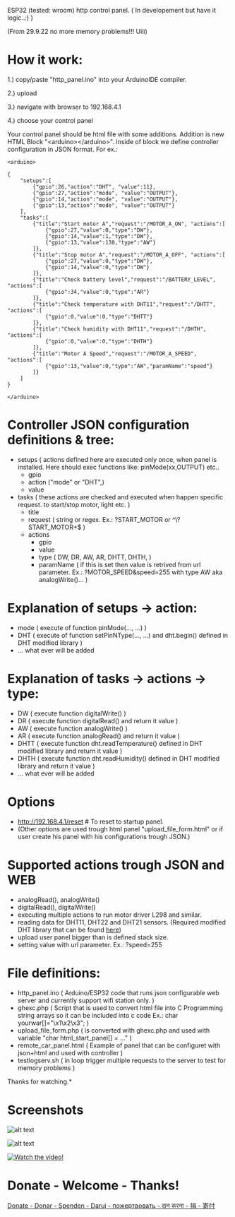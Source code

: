 ESP32 (tested: wroom) http control panel. ( In developement but have it logic..:) )

(From 29.9.22 no more memory problems!!! Uiii)


# How it work:

1.) copy/paste "http_panel.ino" into your ArduinoIDE compiler.

2.) upload

3.) navigate with browser to 192.168.4.1

4.) choose your control panel

Your control panel should be html file with some additions. Addition is new HTML Block "\<arduino>\</arduino>". Inside of block we define controller configuration in JSON format. For ex.:

```
<arduino>

{
	"setups":[
		{"gpio":26,"action":"DHT", "value":11},
		{"gpio":27,"action":"mode", "value":"OUTPUT"},
		{"gpio":14,"action":"mode", "value":"OUTPUT"},
		{"gpio":13,"action":"mode", "value":"OUTPUT"}
	], 
	"tasks":[
		{"title":"Start motor A","request":"/MOTOR_A_ON", "actions":[
			{"gpio":27,"value":0,"type":"DW"},
			{"gpio":14,"value":1,"type":"DW"},
			{"gpio":13,"value":130,"type":"AW"}
		]},
		{"title":"Stop motor A","request":"/MOTOR_A_OFF", "actions":[
			{"gpio":27,"value":0,"type":"DW"},
			{"gpio":14,"value":0,"type":"DW"}
		]},
		{"title":"Check battery level","request":"/BATTERY_LEVEL", "actions":[
			{"gpio":34,"value":0,"type":"AR"}
		]},
		{"title":"Check temperature with DHT11","request":"/DHTT", "actions":[
			{"gpio":0,"value":0,"type":"DHTT"}
		]},
		{"title":"Check humidity with DHT11","request":"/DHTH", "actions":[
			{"gpio":0,"value":0,"type":"DHTH"}
		]},
		{"title":"Motor A Speed","request":"/MOTOR_A_SPEED", "actions":[
			{"gpio":13,"value":0,"type":"AW","paramName":"speed"}
		]}
	]
}

</arduino>
```



# Controller JSON configuration definitions & tree:
- setups   ( actions defined here are executed only once, when panel is installed. Here should exec functions like: pinMode(xx,OUTPUT) etc..
    - gpio
    - action ("mode" or "DHT",)
    - value
- tasks    ( these actions are checked and executed when happen specific request. to start/stop motor, light etc. )
    - title
    - request ( string or regex. Ex.: ?START_MOTOR or ^\\?START\_MOTOR+$ )
    - actions
        - gpio
        - value
        - type      ( DW, DR, AW, AR, DHTT, DHTH, )
        - paramName ( if this is set then value is retrived from url parameter. Ex.:  ?MOTOR_SPEED&speed=255 with type AW aka analogWrite()... )

# Explanation of setups -> action:
- mode ( execute of function pinMode(..., ...) )
- DHT  ( execute of function setPinNType(..., ...) and dht.begin() defined in DHT modified library )
- ... what ever will be added

# Explanation of tasks -> actions -> type:
- DW   ( execute function digitalWrite() )
- DR   ( execute function digitalRead() and return it value )
- AW   ( execute function analogWrite() )
- AR   ( execute function analogRead() and return it value )
- DHTT ( execute function dht.readTemperature() defined in DHT modified library and return it value )
- DHTH ( execute function dht.readHumidity() defined in DHT modified library and return it value )
- ... what ever will be added

# Options
- http://192.168.4.1/reset      # To reset to startup panel.
- (Other options are used trough html panel "upload_file_form.html" or if user create his panel with his configurations trough JSON.)

# Supported actions trough JSON and WEB
- analogRead(), analogWrite()
- digitalRead(), digitalWrite()
- executing multiple actions to run motor driver L298 and similar.
- reading data for DHT11, DHT22 and DHT21 sensors. (Required modified DHT library that can be found <a href="https://github.com/m5it/DHT_sensor_library_modified">here</a>)
- upload user panel bigger than is defined stack size.
- setting value with url parameter. Ex.: ?speed=255

# File definitions:
 - http_panel.ino    ( Arduino/ESP32 code that runs json configurable web server and currently support wifi station only. )
 - ghexc.php         ( Script that is used to convert html file into C Programming string arrays so it can be included into c code Ex.: char yourwar[]="\x1\x2\x3"; )
 - upload_file_form.php ( is converted with ghexc.php and used with variable "char html_start_panel[] = ..." )
- remote_car_panel.html ( Example of panel that can be configuret with json+html and used with controller )
- testlogserv.sh        ( in loop trigger multiple requests to the server to test for memory problems )


Thanks for watching.*


# Screenshots

![alt text](https://github.com/m5it/http_panel/blob/main/screen2_v0.1.png)

![alt text](https://github.com/m5it/http_panel/blob/main/screen5.png)

[![Watch the video!](https://thumbs.dreamstime.com/b/r-149859581.jpg)](https://github.com/m5it/http_panel/blob/main/IMG_3228.MOV)

# Donate - Welcome - Thanks!
<a href="https://www.paypal.com/donate/?hosted_button_id=QGRYL4SL5N4FE"> Donate - Donar - Spenden - Daruj - пожертвовать - दान करना - 捐 - 寄付</a>
